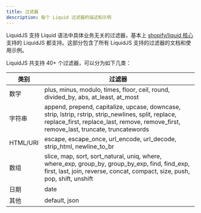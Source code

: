 ```yaml
---
title: 过滤器
description: 每个 Liquid 过滤器的描述和示例
---
```


LiquidJS 支持 Liquid 语法中具体业务无关的过滤器，基本上 [shopify/liquid 核心][shopify/liquid] 支持的 LiquidJS 都支持。这部分包含了所有 LiquidJS 支持的过滤器的文档和使用示例。

LiquidJS 共支持 40+ 个过滤器，可以分为如下几类：

类别 | 过滤器
--- | ---
数学 | plus, minus, modulo, times, floor, ceil, round, divided_by, abs, at_least, at_most
字符串 | append, prepend, capitalize, upcase, downcase, strip, lstrip, rstrip, strip_newlines, split, replace, replace_first, replace_last, remove, remove_first, remove_last, truncate, truncatewords
HTML/URI | escape, escape_once, url_encode, url_decode, strip_html, newline_to_br
数组 | slice, map, sort, sort_natural, uniq, where, where_exp, group_by, group_by_exp, find, find_exp, first, last, join, reverse, concat, compact, size, push, pop, shift, unshift
日期 | date
其他 | default, json

[shopify/liquid]: https://github.com/Shopify/liquid
